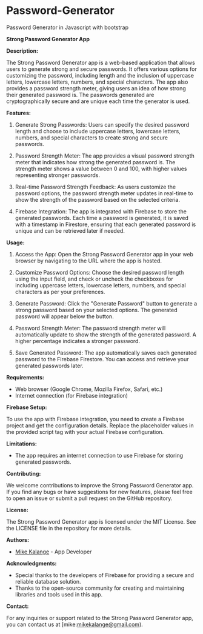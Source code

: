 # Password-Generator
Password Generator in Javascript with bootstrap

**Strong Password Generator App**

**Description:**

The Strong Password Generator app is a web-based application that allows users to generate strong and secure passwords. It offers various options for customizing the password, including length and the inclusion of uppercase letters, lowercase letters, numbers, and special characters. The app also provides a password strength meter, giving users an idea of how strong their generated password is. The passwords generated are cryptographically secure and are unique each time the generator is used.

**Features:**

1. Generate Strong Passwords: Users can specify the desired password length and choose to include uppercase letters, lowercase letters, numbers, and special characters to create strong and secure passwords.

2. Password Strength Meter: The app provides a visual password strength meter that indicates how strong the generated password is. The strength meter shows a value between 0 and 100, with higher values representing stronger passwords.

3. Real-time Password Strength Feedback: As users customize the password options, the password strength meter updates in real-time to show the strength of the password based on the selected criteria.

4. Firebase Integration: The app is integrated with Firebase to store the generated passwords. Each time a password is generated, it is saved with a timestamp in Firestore, ensuring that each generated password is unique and can be retrieved later if needed.

**Usage:**

1. Access the App: Open the Strong Password Generator app in your web browser by navigating to the URL where the app is hosted.

2. Customize Password Options: Choose the desired password length using the input field, and check or uncheck the checkboxes for including uppercase letters, lowercase letters, numbers, and special characters as per your preferences.

3. Generate Password: Click the "Generate Password" button to generate a strong password based on your selected options. The generated password will appear below the button.

4. Password Strength Meter: The password strength meter will automatically update to show the strength of the generated password. A higher percentage indicates a stronger password.

5. Save Generated Password: The app automatically saves each generated password to the Firebase Firestore. You can access and retrieve your generated passwords later.

**Requirements:**

- Web browser (Google Chrome, Mozilla Firefox, Safari, etc.)
- Internet connection (for Firebase integration)

**Firebase Setup:**

To use the app with Firebase integration, you need to create a Firebase project and get the configuration details. Replace the placeholder values in the provided script tag with your actual Firebase configuration.

**Limitations:**

- The app requires an internet connection to use Firebase for storing generated passwords.

**Contributing:**

We welcome contributions to improve the Strong Password Generator app. If you find any bugs or have suggestions for new features, please feel free to open an issue or submit a pull request on the GitHub repository.

**License:**

The Strong Password Generator app is licensed under the MIT License. See the LICENSE file in the repository for more details.

**Authors:**

- [Mike Kalange](https://github.com/Mik56779) - App Developer

**Acknowledgments:**

- Special thanks to the developers of Firebase for providing a secure and reliable database solution.
- Thanks to the open-source community for creating and maintaining libraries and tools used in this app.

**Contact:**

For any inquiries or support related to the Strong Password Generator app, you can contact us at [mike:mikekalange@gmail.com).
